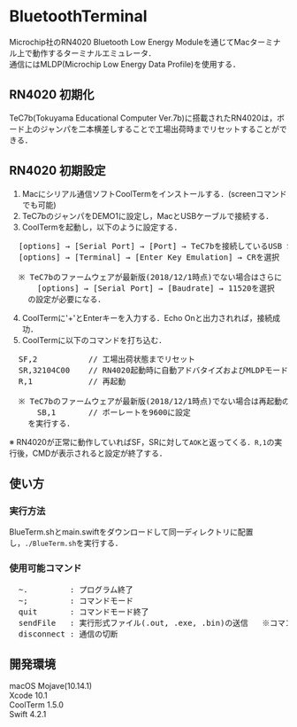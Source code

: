# BluetoothTerminal
Microchip社のRN4020 Bluetooth Low Energy Moduleを通じてMacターミナル上で動作するターミナルエミュレータ．  
通信にはMLDP(Microchip Low Energy Data Profile)を使用する．

## RN4020 初期化
TeC7b(Tokuyama Educational Computer Ver.7b)に搭載されたRN4020は，ボード上のジャンパを二本横差しすることで工場出荷時までリセットすることができる．

## RN4020 初期設定
1. Macにシリアル通信ソフトCoolTermをインストールする．(screenコマンドでも可能)  
2. TeC7bのジャンパをDEMO1に設定し，MacとUSBケーブルで接続する．　　
3. CoolTermを起動し，以下のように設定する．
  <pre>  [options] → [Serial Port] → [Port] → TeC7bを接続しているUSB Serialポートを選択
  [options] → [Terminal] → [Enter Key Emulation] → CRを選択  
  
  ※ TeC7bのファームウェアが最新版(2018/12/1時点)でない場合はさらに
      [options] → [Serial Port] → [Baudrate] → 11520を選択
    の設定が必要になる．</pre>
4. CoolTermに'+'とEnterキーを入力する．Echo Onと出力されれば，接続成功．
5. CoolTermに以下のコマンドを打ち込む．
  <pre>  SF,2           // 工場出荷状態までリセット
  SR,32104C00    // RN4020起動時に自動アドバタイズおよびMLDPモードとして動作するように設定
  R,1            // 再起動
  
  ※ TeC7bのファームウェアが最新版(2018/12/1時点)でない場合は再起動の前に
      SB,1       // ボーレートを9600に設定
    を実行する．</pre>  
  ※ RN4020が正常に動作していればSF，SRに対して`AOK`と返ってくる．`R,1`の実行後，CMDが表示されると設定が終了する．
 
## 使い方
### 実行方法
BlueTerm.shとmain.swiftをダウンロードして同一ディレクトリに配置し，`./BlueTerm.sh`を実行する．
### 使用可能コマンド
  <pre>  ~.         : プログラム終了
  ~;         : コマンドモード
  quit       : コマンドモード終了
  sendFile   : 実行形式ファイル(.out, .exe, .bin)の送信   ※コマンドモード時のみ
  disconnect : 通信の切断</pre>

## 開発環境
macOS Mojave(10.14.1)  
Xcode 10.1  
CoolTerm 1.5.0  
Swift 4.2.1
